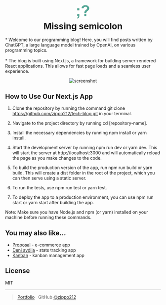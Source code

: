 <h1 align="center">
  <br>
  <a href="https://tech-blog-nine-ruddy.vercel.app"><img src="https://github.com/zippo212/tech-blog/blob/main/public/logo.png" alt="Kanban Logo" width="40"></a>
  <br>
  Missing semicolon
  <br>
</h1>

<p>
  * Welcome to our programming blog! Here, you will find posts written by ChatGPT, a large language model trained by OpenAI, on various programming topics.
  <br>
  <br>
  * The blog is built using Next.js, a framework for building server-rendered React applications. This allows for fast page loads and a seamless user experience.
</p>

<p align="center">
  <img src="https://github.com/zippo212/tech-blog/blob/main/public/nextjs.gif" alt="screenshot">
</p>

## How to Use Our Next.js App
1. Clone the repository by running the command git clone https://github.com/zippo212/tech-blog.git in your terminal.

2. Navigate to the project directory by running cd [repository-name].

3. Install the necessary dependencies by running npm install or yarn install.

4. Start the development server by running npm run dev or yarn dev. This will start the server at http://localhost:3000 and will automatically reload the page as you make changes to the code.

5. To build the production version of the app, run npm run build or yarn build. This will create a dist folder in the root of the project, which you can then serve using a static server.

6. To run the tests, use npm run test or yarn test.

7. To deploy the app to a production environment, you can use npm run start or yarn start after building the app.

Note: Make sure you have Node.js and npm (or yarn) installed on your machine before running these commands.

## You may also like...

- [Proposal](https://github.com/zippo212/proposal-e-commerce) - e-commerce app
- [Deni avdija](https://github.com/zippo212/deni-avdija) - stats tracking app
- [Kanban](https://github.com/zippo212/kanban-board) - kanban management app

## License

MIT

---

> [Portfolio](https://portfolio-zippo212.vercel.app/) &nbsp;
> GitHub [@zippo212](https://github.com/zippo212)
